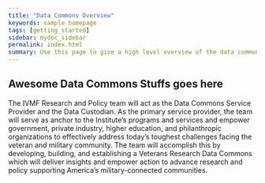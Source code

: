 ```yaml
---
title: "Data Commons Overview"
keywords: sample homepage
tags: [getting_started]
sidebar: mydoc_sidebar
permalink: index.html
summary: Use this page to give a high level overview of the data commons
---
```


## Awesome Data Commons Stuffs goes here
The IVMF Research and Policy team will act as the Data Commons Service Provider and the Data Custodian. As the primary service provider, the team will serve as anchor to the Institute’s programs and services and empower government, private industry, higher education, and philanthropic organizations to effectively address today’s toughest challenges facing the veteran and military community. The team will accomplish this by developing, building, and establishing a Veterans Research Data Commons which will deliver insights and empower action to advance research and policy supporting America’s military-connected communities.
